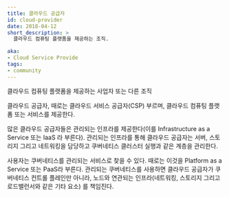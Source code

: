 ```yaml
---
title: 클라우드 공급자
id: cloud-provider
date: 2018-04-12
short_description: >
  클라우드 컴퓨팅 플랫폼을 제공하는 조직.

aka:
- Cloud Service Provide
tags:
- community
---
```

 클라우드 컴퓨팅 플랫폼을 제공하는 사업자 또는 다른 조직

<!--more-->

클라우드 공급자, 때로는 클라우드 서비스 공급자(CSP) 부르며,
클라우드 컴퓨팅 플랫폼 또는 서비스를 제공한다.

많은 클라우드 공급자들은 관리되는 인프라를 제공한다(이를
Infrastructure as a Service 또는 IaaS 라 부른다).
관리되는 인프라를 통해 클라우드 공급자는
서버, 스토리지 그리고 네트워킹을 담당하고 쿠버네티스
클러스터 실행과 같은 계층을 관리한다.

사용자는 쿠버네티스를 관리되는 서비스로 찾을 수 있다. 때로는 이것을
Platform as a Service 또는 PaaS라 부른다. 관리되는 쿠버네티스를 사용하면
클라우드 공급자가 쿠버네티스 컨트롤 플레인만 아니라,
노드와 연관되는 인프라(네트워킹, 스토리지 그리고 로드밸런서와 같은 기타 요소)
를 책임진다.
